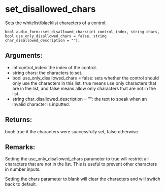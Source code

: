 # set_disallowed_chars
Sets the whitelist/blacklist characters of a control.

`bool audio_form::set_disallowed_chars(int control_index, string chars, bool use_only_disallowed_chars = false, string char_disallowed_description = "");`

## Arguments:
* int control_index: the index of the control.
* string chars: the characters to set.
* bool use_only_disallowed_chars = false: sets whether the control should only use the characters in this list. true means use only characters that are in the list, and false means allow only characters that are not in the list.
* string char_disallowed_description = "": the text to speak when an invalid character is inputted.

## Returns:
bool: true if the characters were successfully set, false otherwise.

## Remarks:
Setting the use_only_disallowed_chars parameter to true will restrict all characters that are not in the list. This is useful to prevent other characters in number inputs.

Setting the chars parameter to blank will clear the characters and will switch back to default.
